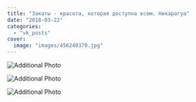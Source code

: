 ```yaml
---
title: "Закаты - красота, которая доступна всем. Никарагуа"
date: "2018-03-22"
categories: 
  - "vk_posts"
cover:
  image: "images/456240370.jpg"
---
```


![Additional Photo](https://vodpop.ru/wp-content/uploads/2023/07/456240371.jpg)

![Additional Photo](https://vodpop.ru/wp-content/uploads/2023/07/456240372.jpg)

![Additional Photo](https://vodpop.ru/wp-content/uploads/2023/07/456240373.jpg)
